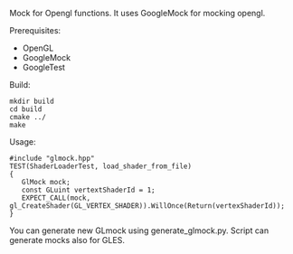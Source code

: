 Mock for Opengl functions. It uses GoogleMock for mocking opengl.

Prerequisites:
* OpenGL
* GoogleMock
* GoogleTest

Build:
```
mkdir build
cd build
cmake ../
make
```

Usage:
```
#include "glmock.hpp"
TEST(ShaderLoaderTest, load_shader_from_file)
{
   GlMock mock;
   const GLuint vertextShaderId = 1;
   EXPECT_CALL(mock, gl_CreateShader(GL_VERTEX_SHADER)).WillOnce(Return(vertexShaderId));
}
```

You can generate new GLmock using generate_glmock.py. Script can generate mocks also for GLES.

